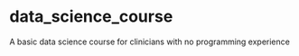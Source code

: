 data_science_course
======

A basic data science course for clinicians with no programming experience

